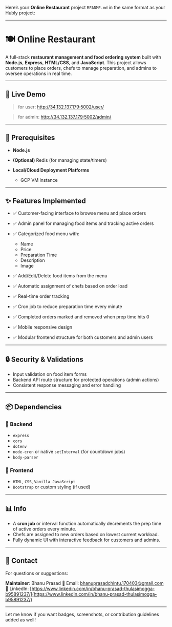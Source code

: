 Here’s your **Online Restaurant** project `README.md` in the same format as your Hubly project:

---

# 🍽️ Online Restaurant

A full-stack **restaurant management and food ordering system** built with **Node.js**, **Express**, **HTML/CSS**, and **JavaScript**. This project allows customers to place orders, chefs to manage preparation, and admins to oversee operations in real time.

---

## 🚀 Live Demo

> for user: http://34.132.137.179:5002/user/

> for admin: http://34.132.137.179:5002/admin/

---


## 🧰 Prerequisites

* **Node.js**
* **(Optional)** Redis (for managing state/timers)
* **Local/Cloud Deployment Platforms**

  * GCP VM instance

---

## ✨ Features Implemented

* ✅ Customer-facing interface to browse menu and place orders
* ✅ Admin panel for managing food items and tracking active orders
* ✅ Categorized food menu with:

  * Name
  * Price
  * Preparation Time
  * Description
  * Image
* ✅ Add/Edit/Delete food items from the menu
* ✅ Automatic assignment of chefs based on order load
* ✅ Real-time order tracking
* ✅ Cron job to reduce preparation time every minute
* ✅ Completed orders marked and removed when prep time hits 0
* ✅ Mobile responsive design
* ✅ Modular frontend structure for both customers and admin users

---

## 🔒 Security & Validations

* Input validation on food item forms
* Backend API route structure for protected operations (admin actions)
* Consistent response messaging and error handling

---

## 📦 Dependencies

### 🔧 Backend

* `express`
* `cors`
* `dotenv`
* `node-cron` or native `setInterval` (for countdown jobs)
* `body-parser`

### 🎨 Frontend

* `HTML`, `CSS`, `Vanilla JavaScript`
* `Bootstrap` or custom styling (if used)

---

## 📊 Info

* A **cron job** or interval function automatically decrements the prep time of active orders every minute.
* Chefs are assigned to new orders based on lowest current workload.
* Fully dynamic UI with interactive feedback for customers and admins.

---

## 📧 Contact

For questions or suggestions:

**Maintainer**: Bhanu Prasad
📧 Email: [bhanuprasadchintu.170403@gmail.com](mailto:bhanuprasadchintu.170403@gmail.com)
🔗 LinkedIn: [https://www.linkedin.com/in/bhanu-prasad-thulasimogga-b95891237/](https://www.linkedin.com/in/bhanu-prasad-thulasimogga-b95891237/)

---

Let me know if you want badges, screenshots, or contribution guidelines added as well!
